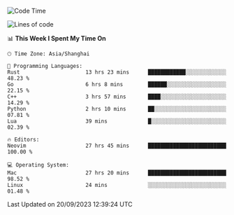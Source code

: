<!--START_SECTION:waka-->
![Code Time](http://img.shields.io/badge/Code%20Time-1%2C610%20hrs-blue)

![Lines of code](https://img.shields.io/badge/From%20Hello%20World%20I%27ve%20Written-286.1%20thousand%20lines%20of%20code-blue)

📊 **This Week I Spent My Time On** 

```text
🕑︎ Time Zone: Asia/Shanghai

💬 Programming Languages: 
Rust                     13 hrs 23 mins      ████████████░░░░░░░░░░░░░   48.23 % 
Go                       6 hrs 8 mins        ██████░░░░░░░░░░░░░░░░░░░   22.15 % 
C++                      3 hrs 57 mins       ████░░░░░░░░░░░░░░░░░░░░░   14.29 % 
Python                   2 hrs 10 mins       ██░░░░░░░░░░░░░░░░░░░░░░░   07.81 % 
Lua                      39 mins             █░░░░░░░░░░░░░░░░░░░░░░░░   02.39 % 

🔥 Editors: 
Neovim                   27 hrs 45 mins      █████████████████████████   100.00 % 

💻 Operating System: 
Mac                      27 hrs 20 mins      █████████████████████████   98.52 % 
Linux                    24 mins             ░░░░░░░░░░░░░░░░░░░░░░░░░   01.48 % 
```


 Last Updated on 20/09/2023 12:39:24 UTC
<!--END_SECTION:waka-->
